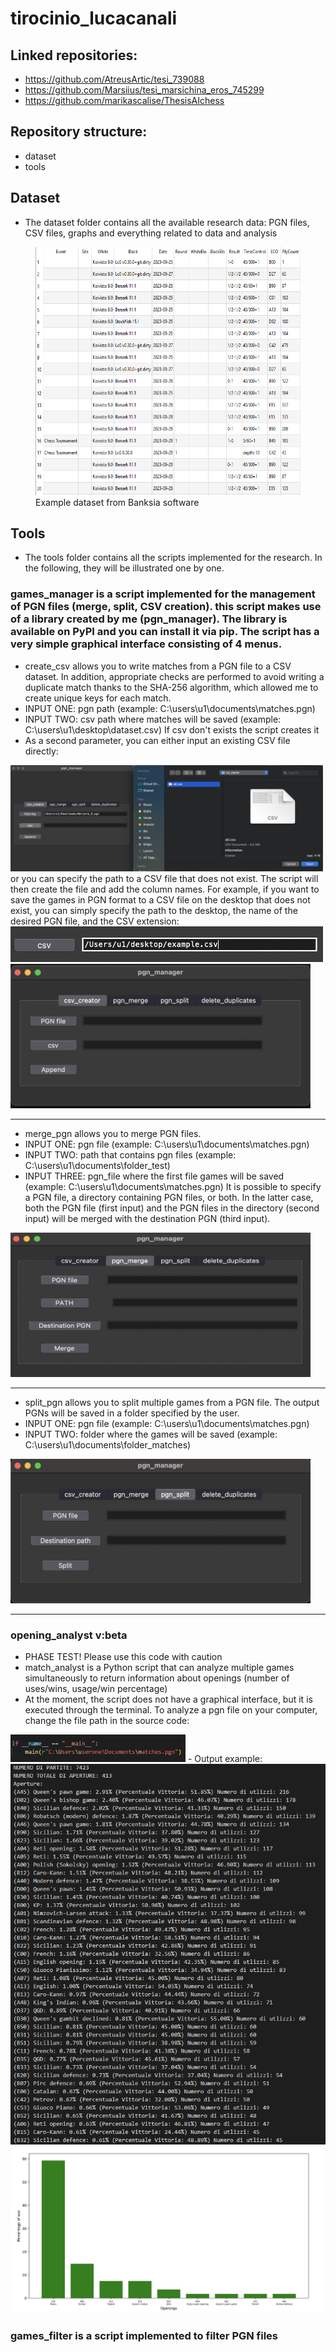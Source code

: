 # tirocinio_lucacanali

## Linked repositories:
- https://github.com/AtreusArtic/tesi_739088
- https://github.com/Marsiius/tesi_marsichina_eros_745299
- https://github.com/marikascalise/ThesisAIchess

## Repository structure:
- dataset
- tools

## Dataset
- The dataset folder contains all the available research data: PGN files, CSV files, graphs and everything related to data and analysis
<figure>
  <img src="./images/table_ex.png" alt="example dataset"  width = "500" height = "397">
  <figcaption>
    Example dataset from Banksia software
  </figcaption>
</figure>

## Tools
- The tools folder contains all the scripts implemented for the research. In the following, they will be illustrated one by one.

### games_manager is a script implemented for the management of PGN files (merge, split, CSV creation). this script makes use of a library created by me (pgn_manager). The library is available on PyPI and you can install it via pip. The script has a very simple graphical interface consisting of 4 menus.
- create_csv allows you to write matches from a PGN file to a CSV dataset. In addition, appropriate checks are performed to avoid writing a duplicate match thanks to the SHA-256 algorithm, which allowed me to create unique keys for each match.
- INPUT ONE: pgn path (example: C:\users\u1\documents\matches.pgn)
- INPUT TWO: csv path where matches will be saved (example: C:\users\u1\desktop\dataset.csv) If csv don't exists the script creates it
- As a second parameter, you can either input an existing CSV file directly:
<img src="./images/screen_select_csv_ex.png" alt="screen_gui" width = "500" height = "170">
or you can specify the path to a CSV file that does not exist. The script will then create the file and add the column names. For example, if you want to save the games in PGN format to a CSV file on the desktop that does not exist, you can simply specify the path to the desktop, the name of the desired PGN file, and the CSV extension:
<img src="./images/ex_csv_not_exist.png" alt="screen_gui" width = "500" height = "57">
<img src="./images/screen_pgnmanager1.png" alt="screen_gui" width = "480" height = "231">

---------------------------------------------------------------------------------------------------------------------------------------

-  merge_pgn allows you to merge PGN files.
- INPUT ONE: pgn file (example: C:\users\u1\documents\matches.pgn)
- INPUT TWO: path that contains pgn files (example: C:\users\u1\documents\folder_test)
- INPUT THREE: pgn_file where the first file games will be saved (example: C:\users\u1\documents\matches.pgn)
It is possible to specify a PGN file, a directory containing PGN files, or both. In the latter case, both the PGN file (first input) and the PGN files in the directory (second input) will be merged with the destination PGN (third input).
<img src="./images/screen_pgnmanager2.png" alt="screen_gui" width = "480" height = "231">

---------------------------------------------------------------------------------------------------------------------------------------

- split_pgn allows you to split multiple games from a PGN file. The output PGNs will be saved in a folder specified by the user.
- INPUT ONE: pgn file (example: C:\users\u1\documents\matches.pgn)
- INPUT TWO: folder where the games will be saved (example: C:\users\u1\documents\folder_matches)
<img src="./images/screen_pgnmanager3.png" alt="screen_gui" width = "480" height = "231">

---------------------------------------------------------------------------------------------------------------------------------------

### opening_analyst v:beta
- PHASE TEST! Please use this code with caution
- match_analyst is a Python script that can analyze multiple games simultaneously to return information about openings (number of uses/wins, usage/win percentage)
- At the moment, the script does not have a graphical interface, but it is executed through the terminal. To analyze a pgn file on your computer, change the file path in the source code:
<img src="./images/screen_del_dupl.png" alt="screen_gui" width = "280" height = "44">
- Output example:
<img src="./images/screen_match_analyst_output.png" alt="screen_gui">
<img src="./images/screen_graph_bar_ex.png" alt="screen_gui" width = "500" height = "267">

### games_filter is a script implemented to filter PGN files


